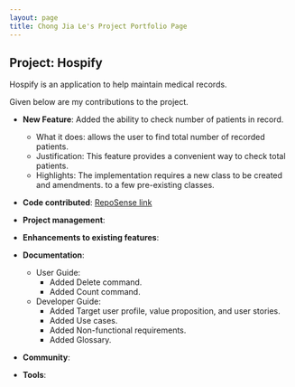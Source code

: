 ```yaml
---
layout: page
title: Chong Jia Le's Project Portfolio Page
---
```


## Project: Hospify

Hospify is an application to help maintain medical records.

Given below are my contributions to the project.

* **New Feature**: Added the ability to check number of patients in record.
  * What it does: allows the user to find total number of recorded patients.
  * Justification: This feature provides a convenient way to check total patients.
  * Highlights: The implementation requires a new class to be created and amendments.
    to a few pre-existing classes.

* **Code contributed**: [RepoSense link]()

* **Project management**:

* **Enhancements to existing features**:

* **Documentation**:
  * User Guide:
    * Added Delete command.
    * Added Count command.
  * Developer Guide:
    * Added Target user profile, value proposition, and user stories.
    * Added Use cases.
    * Added Non-functional requirements.
    * Added Glossary.

* **Community**:

* **Tools**:
